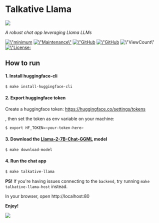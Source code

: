 <h1 align=\"center\" style=\"font-family:Papyrus; font-size:4em;\"> Talkative Llama </h1>
<p align=\"center\">
  <img src=\"https://github.com/Gayflix/talkative-llama/blob/main/docs/images/talkative-llama.jpg\" width=\"350\" \">
</p>

<p align=\"center\">
    <em>A robust chat app leveraging Llama LLMs</em>
</p>

<p align=\"center\">
    <a href=\"https://rust-lang.github.io/rfcs/2495-min-rust-version.html\"><img src=\"https://img.shields.io/badge/rustc-1.60+-blue.svg\" alt=\"minimum rustc 1.60\"></a>
    <a href=\"https://GitHub.com/Gayflix/talkative-llama/graphs/commit-activity\"><img src=\"https://img.shields.io/badge/Maintained%3F-yes-green.svg\" alt=\"Maintenance\"></a>
    <a href=\"https://GitHub.com/Gayflix/talkative-llama/pulls\"><img src=\"https://img.shields.io/github/issues-pr/Gayflix/talkative-llama.svg\" alt=\"GitHub pull-requests\"></a>
    <a href=\"https://GitHub.com/Gayflix/talkative-llama/pulls\"><img src=\"https://img.shields.io/github/issues-pr-closed/Gayflix/talkative-llama.svg\" alt=\"GitHub pull-requests closed\"></a>
    <img src=\"https://views.whatilearened.today/views/github/Gayflix/talkative-llama.svg\" alt=\"ViewCount\">
    <a href=\"https://opensource.org/licenses/MIT\"><img src=\"https://img.shields.io/badge/License-MIT-yellow.svg\" alt=\"License: MIT\"></a>
</p>

## How to run

#### 1. Install huggingface-cli

```sh
$ make install-huggingface-cli
```

#### 2. Export huggingface token

Create a huggingface token: https://huggingface.co/settings/tokens

, then set the token as env variable on your machine:

```sh
$ export HF_TOKEN=<your-token-here>
```

#### 3. Download the [Llama-2-7B-Chat-GGML](https://huggingface.co/TheBloke/Llama-2-7B-Chat-GGML) model

```sh
$ make download-model
```

#### 4. Run the chat app

```sh
$ make talkative-llama
```

**PS!** If you're having issues connecting to the `backend`, try running `make talkative-llama-host` instead.

In your browser, open http://localhost:80

**Enjoy!**

<p align=\"center\">
  <img src=\"https://github.com/Gayflix/talkative-llama/blob/main/docs/images/chat.png\" width=\"550\" \">
</p>